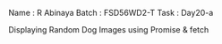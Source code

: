 Name : R Abinaya
Batch : FSD56WD2-T
Task : Day20-a

Displaying Random Dog Images using Promise & fetch